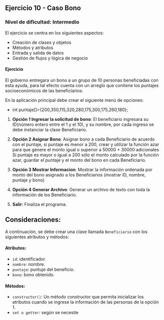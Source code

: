 ## Ejercicio 10 - Caso Bono

### Nivel de dificultad: Intermedio

El ejercicio se centra en los siguientes aspectos:

- Creación de clases y objetos
- Métodos y atributos
- Entrada y salida de datos
- Gestión de flujos y lógica de negocio

#### Ejercicio

El gobierno entregara un bono a un grupo de 10 personas beneficiadas con esta ayuda, para tal efecto cuenta con un arreglo que contiene los puntajes socioeconómicos de las beneficiarios:

 En la aplicación principal debe crear el siguiente menú de opciones:
 - int puntaje[]={200,350,115,320,280,175,300,175,260,180};

1. **Opción 1 Ingresar la solicitud de bono**: El beneficiario ingresara su ID(número entero entre el 1 y el 10), y su nombre, por cada ingreso se debe instanciar la clase Beneficiario.

2. **Opción 2 Asignar Bono**: Asignar bono a cada Beneficiario de acuerdo con el puntaje, si puntaje es menor a 200, crear y utilizar la función azar para que genere el monto igual o superior a 50000 + 30000 adicionales
Si puntaje es mayor o igual a 200 sólo el monto calculado por la función azar, guardar el puntaje y el monto del bono en cada Beneficiario.

3. **Opción 3 Mostrar Informacion**: Mostrar la información ordenada por monto del bono asignado a los Beneficiarios (mostrar ID, nombre, puntaje y bono)

4. **Opción 4 Generar Archivo**: Generar un archivo de texto con toda la información de los Beneficiario.

5. **Salir**: Finaliza el programa.

Consideraciones:
- 
A continuación, se debe crear una clase llamada `Beneficiario` con los siguientes atributos y métodos:

#### Atributos:
- `id`: identificador.
- `nombre`: nombre.
- `puntaje`: puntuje del beneficio.
- `bono`: bono obtenido.

#### Métodos:
- `constructor()`: Un método constructor que permita inicializar los atributos cuando se ingrese la información de las personas de la opción 1.
- `set o getter`: según se necesite
